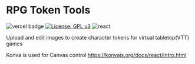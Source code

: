# RPG Token Tools

![vercel badge](https://img.shields.io/github/deployments/scott-gr/rpg-token-tools/production?label=vercel&logo=vercel&logoColor=white)
[![License: GPL v3](https://img.shields.io/badge/License-GPL%20v3-blue.svg)](https://www.gnu.org/licenses/gpl-3.0)
![react](https://img.shields.io/badge/React-20232A?style=for-the-badge&logo=react&logoColor=61DAFB)

Upload and edit images to create character tokens for virtual tabletop(VTT) games

Konva is used for Canvas control <https://konvajs.org/docs/react/Intro.html>
